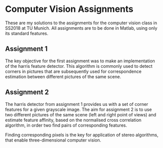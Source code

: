 # Computer Vision Assignments

These are my solutions to the assignments for the computer vision class in SS2018 at TU Munich. All assignments are to be done in Matlab, using only its standard features.

## Assignment 1
The key objective for the first assignment was to make an implementation of the harris feature detector. This algorithm is commonly used to detect corners in pictures that are subsequently used for correspondence estimation between different pictures of the same scene.

## Assignment 2
The harris detector from assignment 1 provides us with a set of corner features for a given grayscale image. The aim for assignment 2 is to use two different pictures of the same scene (left and right point of views) and estimate feature affinity, based on the normalised cross correlation algorithm, in order two find pairs of corresponding features.

Finding corresponding pixels is the key for application of stereo algorithms, that enable three-dimensional computer vision.
